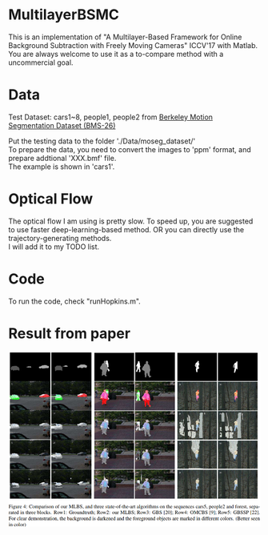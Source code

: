 # MultilayerBSMC

This is an implementation of "A Multilayer-Based Framework for Online Background Subtraction with Freely Moving Cameras" ICCV'17 with Matlab. 
You are always welcome to use it as a to-compare method with a uncommercial goal. 

# Data
Test Dataset: cars1~8, people1, people2 from [Berkeley Motion Segmentation Dataset (BMS-26)](http://lmb.informatik.uni-freiburg.de/resources/datasets/moseg.en.html) 

Put the testing data to the folder './Data/moseg_dataset/'  
To prepare the data, you need to convert the images to 'ppm' format, and prepare addtional 'XXX.bmf' file.  
The example is shown in 'cars1'.
# Optical Flow
The optical flow I am using is pretty slow. To speed up, you are suggested to use faster deep-learning-based method. OR you can  directly use the trajectory-generating methods.   
I will add it to my TODO list.

# Code 
To run the code, check "runHopkins.m".   

# Result from paper
![alt tag](ICCV17_Results.png)

